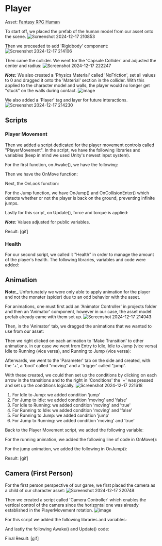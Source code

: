 # Player
Asset: [Fantasy RPG Human](https://assetstore.unity.com/packages/3d/characters/humanoids/humans/free-modular-character-fantasy-rpg-human-male-228952)

To start off, we placed the prefab of the human model from our asset onto the scene.
![Screenshot 2024-12-17 210853](https://github.com/user-attachments/assets/d71ce008-4a40-42f3-94ae-3eede36475e1)

Then we proceeded to add 'Rigidbody' component:
![Screenshot 2024-12-17 214106](https://github.com/user-attachments/assets/150ea001-767f-482b-bee7-1ce3d73c2eb1)

Then came the collider. We went for the 'Capsule Collider' and adjusted the center and radius:
![Screenshot 2024-12-17 222247](https://github.com/user-attachments/assets/a5ae15c1-acb5-481d-ad9f-c42d87d57442)

___Note:___ We also created a 'Physics Material' called 'NoFriction', set all values to 0 and dragged it onto the 'Material' section in the collider. With this applied to the character model and walls, the player would no longer get "stuck" on the walls during contact.
![image](https://github.com/user-attachments/assets/fc753c12-35d5-4c96-8a5f-f5e2ab367f27)

We also added a 'Player' tag and layer for future interactions.
![Screenshot 2024-12-17 214230](https://github.com/user-attachments/assets/417bc64b-82bb-4ca9-92f5-34d755d3f7f5)

## Scripts
### Player Movement
Then we added a script dedicated for the player movement controls called "PlayerMovement". In the script, we have the following libraries and variables (keep in mind we used Unity's newest input system).

For the first function, on Awake(), we have the following:

Then we have the OnMove function:

Next, the OnLook function:

For the Jump function, we have OnJump() and OnCollisionEnter() which detects whether or not the player is back on the ground, preventing infinite jumps.

Lastly for this script, on Update(), force and torque is applied:

___Note:___ Values adjusted for public variables.

Result:
[gif]

### Health
For our second script, we called it "Health" in order to manage the amount of the player's health. The following libraries, variables and code were added:

## Animation
__Note:___ Unfortunately we were only able to apply animation for the player and not the monster (spider) due to an odd behavior with the asset.

For animations, one must first add an 'Animator Controller' in projects folder and then an 'Animator' component, however in our case, the asset model prefab already came with them set up.
![Screenshot 2024-12-17 214043](https://github.com/user-attachments/assets/f9cd9383-dbe8-4774-a632-0dcf4988cc10)

Then, in the 'Animator' tab, we dragged the animations that we wanted to use from our asset:

Then we right clicked on each animation to 'Make Transition' to other animations. In our case we went from Entry to Idle, Idle to Jump (vice versa) Idle to Running (vice versa), and Running to Jump (vice versa):

Afterwards, we went to the 'Parameter' tab on the side and created, with the '+', a 'bool' called "moving" and a 'trigger' called "jump".

With these created, we could then set up the conditions by clicking on each arrow in the transitions and to the right in 'Conditions' the '+' was pressed and set up the conditions logically.
![Screenshot 2024-12-17 221618](https://github.com/user-attachments/assets/a48edd8f-2015-4fb7-a7e8-e2c3c6aa325a)

1. For Idle to Jump: we added condition 'jump'
2. For Jump to Idle: we added condition 'moving' and 'false'
3. For Idle to Running: we added condition 'moving' and 'true'
4. For Running to Idle: we added condition 'moving' and 'false'
5. For Running to Jump: we added condition 'jump'
6. For Jump to Running: we added condition 'moving' and 'true'

Back to the Player Movement script, we added the following variable:

For the running animation, we added the following line of code in OnMove():

For the jump animation, we added the following in OnJump():

Result:
[gif]

## Camera (First Person)
For the first person perspective of our game, we first placed the camera as a child of our character asset:
![Screenshot 2024-12-17 220748](https://github.com/user-attachments/assets/83281740-76c4-4aa6-af63-d661b9eeb792)

Then we created a script called 'Camera Controller' which enables the vertical control of the camera since the horizontal one was already established in the PlayerMovement rotation.
![image](https://github.com/user-attachments/assets/6b0d8c62-6699-4ef7-9ba4-09b618f06846)

For this script we added the following libraries and variables:

And lastly the following Awake() and Update() code:

Final Result:
[gif]
